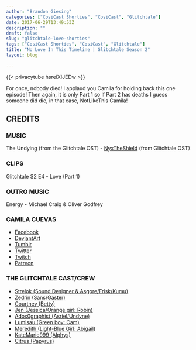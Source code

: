 ```yaml
---
author: "Brandon Giesing"
categories: ["CosiCast Shorties", "CosiCast", "Glitchtale"]
date: 2017-06-29T13:49:53Z
description: ""
draft: false
slug: "glitchtale-love-shorties"
tags: ["CosiCast Shorties", "CosiCast", "Glitchtale"]
title: "No Love In This Timeline | Glitchtale Season 2"
layout: blog

---
```


{{< privacytube hsreiXIJEDw >}}

For once, nobody died! I applaud you Camila for holding back this one episode!
Then again, it is only Part 1 so if Part 2 has deaths I guess someone did die,
in that case, NotLikeThis Camila!

## CREDITS

### MUSIC

The Undying (from the Glitchtale OST) - [NyxTheShield][nyx] (from Glitchtale
OST)

### CLIPS

Glitchtale S2 E4 - Love (Part 1)

### OUTRO MUSIC

Energy - Michael Craig & Oliver Godfrey

### CAMILA CUEVAS

- [Facebook](https://facebook.com/CamiAnimations/)
- [DeviantArt](https://deviantart.com/camilaanims)
- [Tumblr](https://camilaart.tumblr.com/)
- [Twitter](https://twitter.com/camilacuevaszu)
- [Twitch](https://twitch.tv/camila2929)
- [Patreon](https://patreon.com/camilacuevas)

### THE GLITCHTALE CAST/CREW

- [Strelok (Sound Designer & Asgore/Frisk/Kumu)](https://youtube.com/carmelo580)
- [Zedrin (Sans/Gaster)](https://youtube.com/ZombieZephyr)
- [Courtney (Betty)](https://youtube.com/ProjectSNT)
- [Jen (Jessica/Orange girl: Robin)](https://youtube.com/MEMJ0123)
- [Adox0graphist (Asriel/Undyne)](https://adoxtalks.tumblr.com)
- [Lumisau (Green boy: Cam)](https://soundcloud.com/lumisau)
- [Meredith (Light-Blue Girl: Abigail)](https://youtube.com/Emichwan88)
- [KateMarie999 (Alphys)](https://katemarie999.tumblr.com)
- [Citrus (Papyrus)](https://citrusstorm.tumblr.com)

[nyx]: https://youtube.com/channel/UC9QBo6agq3a34UsiYfMtKGA
